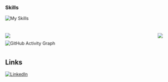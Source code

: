 <h3>Skills</h3>

![My Skills](https://skillicons.dev/icons?i=html,css,php,js,svelte,sass,nodejs,git,regex,wordpress)

<h1 align="center">
  <img align="left" src="https://visitor-badge.laobi.icu/badge?page_id=JohnisonF.JohnisonF" />
  <img align="right" src="https://img.shields.io/github/followers/JohnisonF?label=Follow&style=social" />
</h1>

<img height="10px" />

![GitHub Activity Graph](https://activity-graph.herokuapp.com/graph?username=JohnisonF&bg_color=00000000&color=ffffff&line=1cc2ff&point=ffffff&area=true&hide_border=false&radius=1)

<h1 align="center"></h1>
<h2>Links</h2>

[![LinkedIn][1.1]][1]

[1.1]: https://s4.uupload.ir/files/linkedin_amwn.png
[1]: https://www.linkedin.com/in/johnison-furman-33b7b8192


